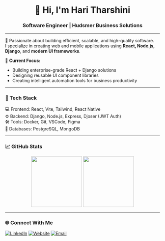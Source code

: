 <h1 align="center">👋 Hi, I'm Hari Tharshini</h1>
<h3 align="center">Software Engineer | Hudsmer Business Solutions</h3>

---

🌟 Passionate about building efficient, scalable, and high-quality software.  
I specialize in creating web and mobile applications using **React, Node.js, Django**, and **modern UI frameworks**.

💼 **Current Focus:**
- Building enterprise-grade React + Django solutions  
- Designing reusable UI component libraries  
- Creating intelligent automation tools for business productivity  

---

### 🧠 Tech Stack
💻 Frontend: React, Vite, Tailwind, React Native  
⚙️ Backend: Django, Node.js, Express, Djoser (JWT Auth)  
🛠️ Tools: Docker, Git, VSCode, Figma  
🧩 Databases: PostgreSQL, MongoDB  

---

### 📈 GitHub Stats
<p align="center">
  <img src="https://github-readme-stats.vercel.app/api?username=haritharshini2004&show_icons=true&theme=react&hide_border=true" height="165" />
  <img src="https://github-readme-stats.vercel.app/api/top-langs/?username=haritharshini2004&layout=compact&theme=react&hide_border=true&include_private=true&count_private=true&token=GH_TOKEN" height="165" />

</p>

---

### 🌐 Connect With Me
[![LinkedIn](https://img.shields.io/badge/LinkedIn-Connect-blue)](https://linkedin.com/in/hari-tharshini-t-589017241)
[![Website](https://img.shields.io/badge/Website-hudsmersolutions.com-success)](https://www.hudsmersolutions.com)
[![Email](https://img.shields.io/badge/Email-haritharshini%40hudsmersolutions.com-red)](mailto:haritharshini@hudsmersolutions.com)

